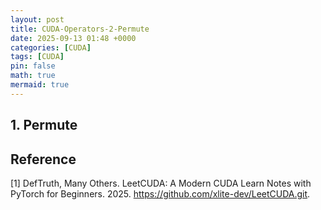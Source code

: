 ```yaml
---
layout: post
title: CUDA-Operators-2-Permute
date: 2025-09-13 01:48 +0000
categories: [CUDA]
tags: [CUDA]
pin: false
math: true
mermaid: true
---
```


## 1. Permute




## Reference
[1] DefTruth, Many Others. LeetCUDA: A Modern CUDA Learn Notes with PyTorch for Beginners. 2025. https://github.com/xlite-dev/LeetCUDA.git.
